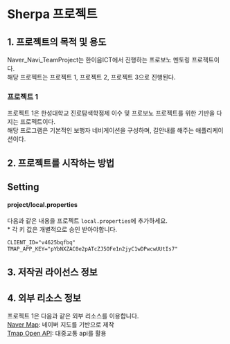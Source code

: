 # Sherpa 프로젝트

## 1. 프로젝트의 목적 및 용도
Naver_Navi_TeamProject는 한이음ICT에서 진행하는 프로보노 멘토링 프로젝트이다.  
해당 프로젝트는 프로젝트 1, 프로젝트 2, 프로젝트 3으로 진행된다.  

  
### 프로젝트 1
프로젝트 1은 한성대학교 진로탐색학점제 이수 및 프로보노 프로젝트를 위한 기반을 다지는 프로젝트이다.  
해당 프로그램은 기본적인 보행자 네비게이션을 구성하며, 길안내를 해주는 애플리케이션이다.  

    
## 2. 프로젝트를 시작하는 방법
## Setting
#### project/local.properties
다음과 같은 내용을 프로젝트 `local.properties`에 추가하세요.  
  \* 각 키 값은 개별적으로 승인 받아야합니다.  
```html
CLIENT_ID="v4625bqfbq"
TMAP_APP_KEY="pYbNXZAC0e2pATcZJ5OFe1n2jyC1wDPwcwUUtIs7"
```

## 3. 저작권 라이선스 정보  
  
  
## 4. 외부 리소스 정보
프로젝트 1은 다음과 같은 외부 리소스를 이용합니다.  
  [Naver Map](https://navermaps.github.io/android-map-sdk/guide-ko/): 네이버 지도를 기반으로 제작  
  [Tmap Open API](https://skopenapi.readme.io/reference/%EC%86%8C%EA%B0%9C): 대중교통 api를 활용  
